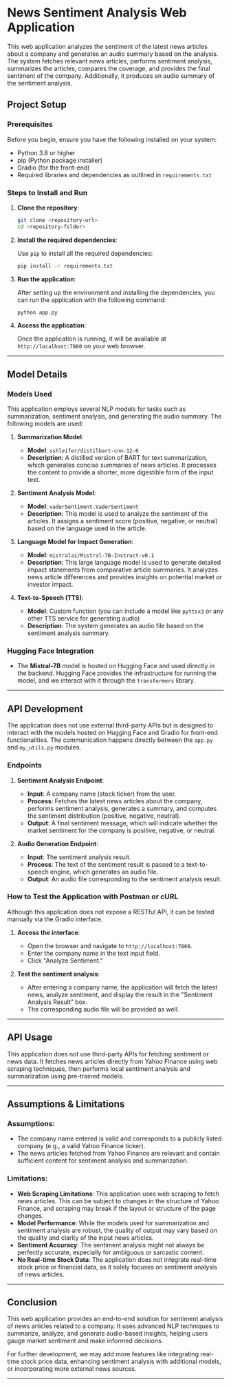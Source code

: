 # News Sentiment Analysis Web Application

This web application analyzes the sentiment of the latest news articles about a company and generates an audio summary based on the analysis. The system fetches relevant news articles, performs sentiment analysis, summarizes the articles, compares the coverage, and provides the final sentiment of the company. Additionally, it produces an audio summary of the sentiment analysis.

## Project Setup

### Prerequisites

Before you begin, ensure you have the following installed on your system:

- Python 3.8 or higher
- pip (Python package installer)
- Gradio (for the front-end)
- Required libraries and dependencies as outlined in `requirements.txt`

### Steps to Install and Run

1. **Clone the repository**:

    ```bash
    git clone <repository-url>
    cd <repository-folder>
    ```

2. **Install the required dependencies**:

    Use `pip` to install all the required dependencies:

    ```bash
    pip install -r requirements.txt
    ```

3. **Run the application**:

    After setting up the environment and installing the dependencies, you can run the application with the following command:

    ```bash
    python app.py
    ```

4. **Access the application**:

    Once the application is running, it will be available at `http://localhost:7860` on your web browser.

---

## Model Details

### Models Used

This application employs several NLP models for tasks such as summarization, sentiment analysis, and generating the audio summary. The following models are used:

1. **Summarization Model**:
    - **Model**: `sshleifer/distilbart-cnn-12-6`
    - **Description**: A distilled version of BART for text summarization, which generates concise summaries of news articles. It processes the content to provide a shorter, more digestible form of the input text.

2. **Sentiment Analysis Model**:
    - **Model**: `vaderSentiment.VaderSentiment`
    - **Description**: This model is used to analyze the sentiment of the articles. It assigns a sentiment score (positive, negative, or neutral) based on the language used in the article.

3. **Language Model for Impact Generation**:
    - **Model**: `mistralai/Mistral-7B-Instruct-v0.1`
    - **Description**: This large language model is used to generate detailed impact statements from comparative article summaries. It analyzes news article differences and provides insights on potential market or investor impact.

4. **Text-to-Speech (TTS)**:
    - **Model**: Custom function (you can include a model like `pyttsx3` or any other TTS service for generating audio)
    - **Description**: The system generates an audio file based on the sentiment analysis summary.

### Hugging Face Integration

- The **Mistral-7B** model is hosted on Hugging Face and used directly in the backend. Hugging Face provides the infrastructure for running the model, and we interact with it through the `transformers` library.

---

## API Development

The application does not use external third-party APIs but is designed to interact with the models hosted on Hugging Face and Gradio for front-end functionalities. The communication happens directly between the `app.py` and `my_utils.py` modules.

### Endpoints

1. **Sentiment Analysis Endpoint**:
    - **Input**: A company name (stock ticker) from the user.
    - **Process**: Fetches the latest news articles about the company, performs sentiment analysis, generates a summary, and computes the sentiment distribution (positive, negative, neutral).
    - **Output**: A final sentiment message, which will indicate whether the market sentiment for the company is positive, negative, or neutral.

2. **Audio Generation Endpoint**:
    - **Input**: The sentiment analysis result.
    - **Process**: The text of the sentiment result is passed to a text-to-speech engine, which generates an audio file.
    - **Output**: An audio file corresponding to the sentiment analysis result.

### How to Test the Application with Postman or cURL

Although this application does not expose a RESTful API, it can be tested manually via the Gradio interface.

1. **Access the interface**:
    - Open the browser and navigate to `http://localhost:7860`.
    - Enter the company name in the text input field.
    - Click "Analyze Sentiment."

2. **Test the sentiment analysis**:
    - After entering a company name, the application will fetch the latest news, analyze sentiment, and display the result in the "Sentiment Analysis Result" box.
    - The corresponding audio file will be provided as well.

---

## API Usage

This application does not use third-party APIs for fetching sentiment or news data. It fetches news articles directly from Yahoo Finance using web scraping techniques, then performs local sentiment analysis and summarization using pre-trained models.

---

## Assumptions & Limitations

### Assumptions:
- The company name entered is valid and corresponds to a publicly listed company (e.g., a valid Yahoo Finance ticker).
- The news articles fetched from Yahoo Finance are relevant and contain sufficient content for sentiment analysis and summarization.

### Limitations:
- **Web Scraping Limitations**: This application uses web scraping to fetch news articles. This can be subject to changes in the structure of Yahoo Finance, and scraping may break if the layout or structure of the page changes.
- **Model Performance**: While the models used for summarization and sentiment analysis are robust, the quality of output may vary based on the quality and clarity of the input news articles.
- **Sentiment Accuracy**: The sentiment analysis might not always be perfectly accurate, especially for ambiguous or sarcastic content.
- **No Real-time Stock Data**: The application does not integrate real-time stock price or financial data, as it solely focuses on sentiment analysis of news articles.
  
---

## Conclusion

This web application provides an end-to-end solution for sentiment analysis of news articles related to a company. It uses advanced NLP techniques to summarize, analyze, and generate audio-based insights, helping users gauge market sentiment and make informed decisions.

For further development, we may add more features like integrating real-time stock price data, enhancing sentiment analysis with additional models, or incorporating more external news sources.

---


